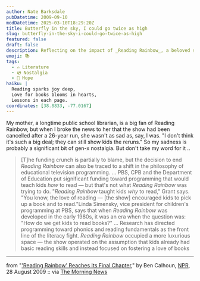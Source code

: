 ```yaml
---
author: Nate Barksdale
pubDatetime: 2009-09-10
modDatetime: 2025-03-10T18:29:20Z
title: Butterfly in the sky, I could go twice as high
slug: butterfly-in-the-sky-i-could-go-twice-as-high
featured: false
draft: false
description: Reflecting on the impact of _Reading Rainbow_, a beloved show that fostered a love of reading in children, its cancellation marks a shift in educational programming priorities.
emoji: 📚
tags:
  - ✍️ Literature
  - 💿 Nostalgia
  - 🌈 Hope
haiku: |
  Reading sparks joy deep,  
  Love for books blooms in hearts,  
  Lessons in each page.
coordinates: [38.8833, -77.0167]
---
```


My mother, a longtime public school librarian, is a big fan of Reading Rainbow, but when I broke the news to her that the show had been cancelled after a 26-year run, she wasn't as sad as, say, I was. "I don't think it's such a big deal; they can still show kids the reruns." So my sadness is probably a significant bit of gen-x nostalgia. But don't take my word for it ..

> [T]he funding crunch is partially to blame, but the decision to end _Reading Rainbow_ can also be traced to a shift in the philosophy of educational television programming. ... PBS, CPB and the Department of Education put significant funding toward programming that would teach kids _how_ to read — but that's not what _Reading Rainbow_ was trying to do. "_Reading Rainbow_ taught kids _why_ to read," Grant says. "You know, the love of reading — [the show] encouraged kids to pick up a book and to read."Linda Simensky, vice president for children's programming at PBS, says that when _Reading Rainbow_ was developed in the early 1980s, it was an era when the question was: "How do we get kids to read books?" ... Research has directed programming toward phonics and reading fundamentals as the front line of the literacy fight. _Reading Rainbow_ occupied a more luxurious space — the show operated on the assumption that kids already had basic reading skills and instead focused on fostering a love of books

---

from "['Reading Rainbow' Reaches Its Final Chapter](http://www.npr.org/templates/story/story.php?storyId=112312561)," by Ben Calhoun, [NPR](http://www.npr.org/templates/story/story.php?storyId=112312561), 28 August 2009 :: via [The Morning News](http://www.themorningnews.org/archives/headlines/2009/September/01/)
